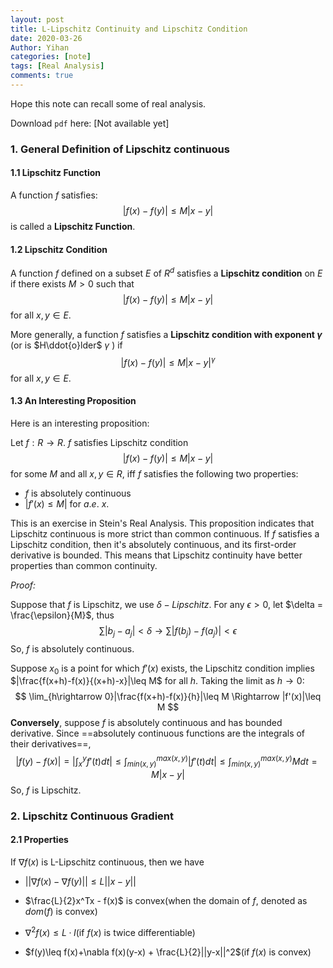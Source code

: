 ```yaml
---
layout: post
title: L-Lipschitz Continuity and Lipschitz Condition
date: 2020-03-26
Author: Yihan
categories: [note]
tags: [Real Analysis]
comments: true
---
```

<head>
    <script src="https://cdn.mathjax.org/mathjax/latest/MathJax.js?config=TeX-AMS-MML_HTMLorMML" type="text/javascript"></script>
    <script type="text/x-mathjax-config">
        MathJax.Hub.Config({
            tex2jax: {
            skipTags: ['script', 'noscript', 'style', 'textarea', 'pre'],
            inlineMath: [['$','$']]
            }
        });
    </script>
</head>

Hope this note can recall some of real analysis.

Download `pdf` here: [Not available yet]

### 1. General Definition of Lipschitz continuous

#### 1.1 Lipschitz Function

A function $f$ satisfies:
$$
|f(x)-f(y)|\leq M|x-y|
$$
is called a **Lipschitz Function**.

#### 1.2 Lipschitz Condition

A function $f$ defined on a subset $E$ of $R^d$ satisfies a **Lipschitz condition** on $E$ if there exists $M>0$ such that 
$$
|f(x)-f(y)|\leq M|x-y|
$$
for all $x,y \in E$.

More generally, a function $f$ satisfies a **Lipschitz condition with exponent $\gamma$** (or is $H\ddot{o}lder$ $\gamma$ ) if 
$$
|f(x)-f(y)|\leq M|x-y|^\gamma
$$
for all $x,y \in E$.

#### 1.3 An Interesting Proposition

Here is an interesting proposition: 

Let $f: R\rightarrow R$. $f$ satisfies Lipschitz condition 
$$
|f(x)-f(y)|\leq M|x-y|
$$
for some $M$ and all $x,y \in R$, iff $f$ satisfies the following two properties:

- $f$ is absolutely continuous
- $|f'(x) \leq M|$ for $a.e.$  $x$.

This is an exercise in Stein's Real Analysis. This proposition indicates that Lipschitz continuous is more strict than common continuous. If $f$ satisfies a Lipschitz condition, then it's absolutely continuous, and its first-order derivative is bounded. This means that Lipschitz continuity have better properties than common continuity.

*Proof:*

Suppose that $f$ is Lipschitz, we use $\delta-Lipschitz$. For any $\epsilon > 0$,  let $\delta = \frac{\epsilon}{M}$, thus
$$
\sum|b_j-a_j|<\delta\rightarrow \sum|f(b_j)-f(a_j)|< \epsilon
$$
So, $f$ is absolutely continuous. 

Suppose $x_0$ is a point for which $f'(x)$ exists, the Lipschitz condition implies $|\frac{f(x+h)-f(x)}{(x+h)-x}|\leq M$ for all $h$. Taking the limit as $h\rightarrow 0$:
$$
\lim_{h\rightarrow 0}|\frac{f(x+h)-f(x)}{h}|\leq M \Rightarrow |f'(x)|\leq M
$$
**Conversely**, suppose $f$ is absolutely continuous and has bounded derivative. Since ==absolutely continuous functions are the integrals of their derivatives==,
$$
|f(y)-f(x)| = |\int_x^yf'(t)dt|\leq \int_{min(x,y)}^{max(x,y)}|f'(t)dt|\leq \int_{min(x,y)}^{max(x,y)}Mdt = M|x-y|
$$
So, $f$ is Lipschitz.

### 2.  Lipschitz Continuous Gradient

#### 2.1 Properties

If $\nabla f(x)$ is L-Lipschitz continuous, then we have

- $||\nabla f(x)-\nabla f(y)||\leq L||x-y||$

- $\frac{L}{2}x^Tx - f(x)$ is convex(when the domain of $f$, denoted as $dom(f)$ is convex)
- $\nabla^2f(x)\leq L·I$(if $f(x)$ is twice differentiable)
- $f(y)\leq f(x)+\nabla f(x)(y-x) + \frac{L}{2}||y-x||^2$(if $f(x)$ is convex)



